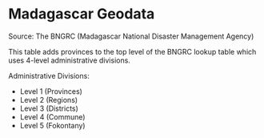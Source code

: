 # Madagascar Geodata

Source: The BNGRC (Madagascar National Disaster Management Agency) 

This table adds provinces to the top level of the BNGRC lookup table which uses 4-level administrative divisions.

Administrative Divisions: 
- Level 1 (Provinces)  
- Level 2 (Regions)
- Level 3 (Districts)
- Level 4 (Commune) 
- Level 5 (Fokontany) 
